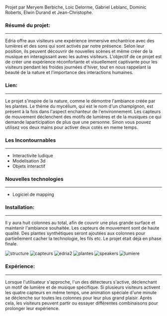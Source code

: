 
Projet par Meryem Berbiche, Loic Delorme,  Gabriel Leblanc, Dominic Roberts, Elwin Durand et Jean-Christophe.

### Résumé du projet:
______________________________________________________________________________________________________________________________________________________________________
Edria offre aux visiteurs une expérience immersive enchantrice avec des lumières et des sons qui sont activés par notre présence. Selon leur position, ils peuvent découvrir de nouvelles scènes et même créer de la musique en interagissant avec les autres visiteurs. L'objectif de ce projet est de créer une expérience réconfortante et visuellement captivante pour les visiteurs pendant les froides journées d'hiver, tout en nous rappelant la beauté de la nature et l'importance des interactions humaines.

### Lien:
______________________________________________________________________________________________________________________________________________________________________
Le projet s'inspire de la nature, comme le démontre l'ambiance créée par les plantes. Le thème du mycélium, qui est le nom d'un champignon, est présent à la fois dans l'aspect enchanteur de l'environnement. Les capteurs de mouvement déclenchent des motifs de lumières et de la musiques ce qui demande laparticipation de plus que une personne. Sinon vous pouvez utilisez vos deux mains pour activer deux cotés en meme temps.

### Les Incontournables
______________________________________________________________________________________________________________________________________________________________________
- Interactivite ludique
- Modelisation 3d
- Objets interactif


### Nouvelles technologies
______________________________________________________________________________________________________________________________________________________________________
- Logiciel de mapping 

### Installation:
_______________________________________________________________________________________________________________________________________________________________________
Il y aura huit colonnes au total, afin de couvrir une plus grande surface et maintenir l'ambiance souhaitée. Les capteurs de mouvement sont de haute qualité. Des plantes synthétiques seront ajoutées aux colonnes pour partiellement cacher la technologie, les fils etc. Le projet était déjà en phase finale. 

![structure](medias/structure.jpg)
![capteurs](medias/capteurs.jpg)
![edria2](medias/edria_02.jpg)
![plantes](medias/plantes.jpg)
![speakers](medias/speakers.jpg)
![lumiere](medias/lumieres.jpg)


### Expérience:
_______________________________________________________________________________________________________________________________________________________________________
Lorsque l'utilisateur s'approche, l'un des détecteurs s'active, déclenchant un motif de lumière et de musique spécifique. Si plusieurs visiteurs activent les quatre capteurs en même temps, une animation spéciale d'une minute se déclenche sur toutes les colonnes pour leur plus grand plaisir. Après cela, les visiteurs peuvent partir ou essayer différentes combinaisons pour prolonger leur expérience.
